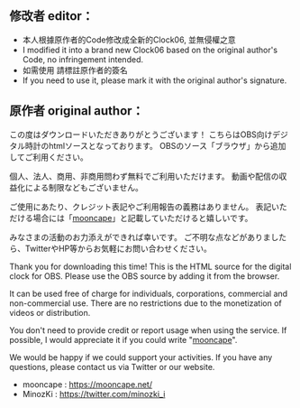## 修改者 editor：

- 本人根據原作者的Code修改成全新的Clock06, 並無侵權之意
- I modified it into a brand new Clock06 based on the original author's Code, no infringement intended.
- 如需使用 請標註原作者的簽名
- If you need to use it, please mark it with the original author's signature.


## 原作者 original author：

<p>
この度はダウンロードいただきありがとうございます！
こちらはOBS向けデジタル時計のhtmlソースとなっております。
OBSのソース「ブラウザ」から追加してご利用ください。

個人、法人、商用、非商用問わず無料でご利用いただけます。
動画や配信の収益化による制限などもございません。

ご使用にあたり、クレジット表記やご利用報告の義務はありません。
表記いただける場合には「[mooncape](https://mooncape.net/)」と記載していただけると嬉しいです。

みなさまの活動のお力添えができれば幸いです。
ご不明な点などがありましたら、TwitterやHP等からお気軽にお問い合わせください。

Thank you for downloading this time!
This is the HTML source for the digital clock for OBS.
Please use the OBS source by adding it from the browser.

It can be used free of charge for individuals, corporations, commercial and non-commercial use.
There are no restrictions due to the monetization of videos or distribution.

You don't need to provide credit or report usage when using the service.
If possible, I would appreciate it if you could write "[mooncape](https://mooncape.net/)".

We would be happy if we could support your activities.
If you have any questions, please contact us via Twitter or our website.

- mooncape : https://mooncape.net/
- MinozKi : https://twitter.com/minozki_i
</P>
